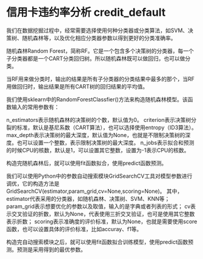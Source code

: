 # 信用卡违约率分析 credit_default

我们在数据挖掘过程中，经常需要选择使用何种分类器或分类算法，如SVM、决策树、随机森林等，以及优化相应分类器参数以得到更好的分类准确率。

随机森林Random Forest，简称RF。它是一个包含多个决策树的分类器，每一个子分类器都是一个CART分类回归树。所以随机森林既可以做回归，也可以做分类。

当RF用来做分类时，输出的结果是所有子分类器的分类结果中最多的那个，当RF用做回归时，输出结果是所有CART树的回归结果的平均值。

我们使用sklearn中的RandomForestClassfier()方法来构造随机森林模型。该函数输入的常用参数有：

n_estimators表示随机森林的决策树的个数，默认值为0。
criterion表示决策树分裂的标准，默认是基尼系数（CART算法），也可以选择使用entropy（ID3算法）。
max_depth表示决策树的最大深度，默认值为None，也就是不限制决策树的深度。也可以设置一个整数，表示限制决策树的最大深度。
n_jobs表示拟合和预测的时候CPU的核数，默认是1，可以设置其它整数，设置为-1表示CPU的核数。

构造完随机森林后，就可以使用fit函数拟合，使用predict函数预测。

我们可以使用Python中的参数自动搜索模块GridSearchCV工具对模型参数进行调优，它的构造方法是GridSearchCV(estimator,param_grid,cv=None,scoring=None)。
其中，estimator代表采用的分类器，如随机森林、决策树、SVM、KNN等；param_grid表示想要优化的参数以及取值，输入的是字典或者列表的形式；
cv表示交叉验证的折数，默认为None，代表使用三折交叉验证，也可是使用其它整数表示折数；
scoring表示准确度的评价标准，默认为None，也就是需要使用score函数，也可以设置具体的评价标准，比如accuray、f1等。

构造完自动搜索模块之后，就可以使用fit函数拟合训练模型，使用predict函数预测。预测是采用得到的最优参数。
